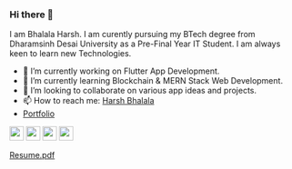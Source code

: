 ### Hi there 👋
I am Bhalala Harsh. I am curently pursuing my BTech degree from Dharamsinh Desai University as a Pre-Final Year IT Student. I am always keen to learn new Technologies. 

<!--
**harshbhalala-04/harshbhalala-04** is a ✨ _special_ ✨ repository because its `README.md` (this file) appears on your GitHub profile.

Here are some ideas to get you started:

- 🔭 I’m currently working on ... Flutter App Development.
- 🌱 I’m currently learning ... MERN Stack Web Development.
- 👯 I’m looking to collaborate on ... various app ideas and projects.
- 🤔 I’m looking for help with ...
- 💬 Ask me about ...
- 📫 How to reach me: ...
- 😄 Pronouns: ...
- ⚡ Fun fact: ...
-->


- 🔭 I’m currently working on Flutter App Development.
- 🌱 I’m currently learning Blockchain & MERN Stack Web Development.
- 👯 I’m looking to collaborate on various app ideas and projects.
- 📫 How to reach me: <a href="https://www.linkedin.com/in/harsh-bhalala-1587451a9/">Harsh Bhalala</a>   
- <a href="https://harshbhalala-04.github.io/Portfolio/">Portfolio</a>

<a href="https://harshbhalala2002.medium.com/"><img src="https://camo.githubusercontent.com/2a5cfab7b7d3e778ecf4d5cf716302c026ccfe4927e48743060557b64acc340e/68747470733a2f2f63646e2e6a7364656c6976722e6e65742f6e706d2f73696d706c652d69636f6e7340332e31322e322f69636f6e732f6d656469756d2e737667" width="25px" height="25px"></a> 
 <a href="https://www.linkedin.com/in/harsh-bhalala-1587451a9/"><img src="https://camo.githubusercontent.com/d659d2bac00c01b42bffbae84bdc121e828b8fecd5b4949ffa2575f5d9e4a371/68747470733a2f2f63646e2e6a7364656c6976722e6e65742f6e706d2f73696d706c652d69636f6e734076332f69636f6e732f6c696e6b6564696e2e737667" width="25px" height="25px" /></a>
<a href="https://www.instagram.com/harsh_bhalala04/"><img src="https://camo.githubusercontent.com/c80f9763ed06d4ab9fbcc1a74b8b74cd95e4c7f82d3f1f70233994f236a0faeb/68747470733a2f2f63646e2e6a7364656c6976722e6e65742f6e706d2f73696d706c652d69636f6e734076332f69636f6e732f696e7374616772616d2e737667" width="25px" height="25px" /></a>
<a href="https://github.com/harshbhalala-04"><img src="https://camo.githubusercontent.com/c3cc4c8f14a482343a19ac319ee95631571fe6d6fa68bc1a0a4a12ff8c17e326/68747470733a2f2f63646e2e6a7364656c6976722e6e65742f6e706d2f73696d706c652d69636f6e7340332e31322e322f69636f6e732f6769746875622e737667" width="25px" height="25px"/></a>




[Resume.pdf](https://github.com/harshbhalala-04/harshbhalala-04/files/7149640/Harsh.Bhalala.CV.pdf)

